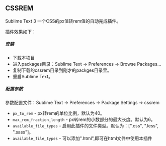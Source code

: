 CSSREM
-------------

Sublime Text 3 一个CSS的px值转rem值的自动完成插件。

插件效果如下：


##### 安装

* 下载本项目
* 进入packages目录：Sublime Text -> Preferences -> Browse Packages...
* 复制下载的cssrem目录到刚才的packges目录里。
* 重启Sublime Text。

##### 配置参数

参数配置文件：Sublime Text -> Preferences -> Package Settings -> cssrem

* `px_to_rem` - px转rem的单位比例，默认为40。
* `max_rem_fraction_length` - px转rem的小数部分的最大长度。默认为6。
* `available_file_types` - 启用此插件的文件类型。默认为：[".css", ".less", ".sass"]。
* `available_file_types` - 可以添加".html",即可在html文件中使用本插件
